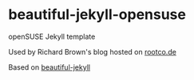 # beautiful-jekyll-opensuse
openSUSE Jekyll template

Used by Richard Brown's blog hosted on [rootco.de](http://rootco.de)

Based on [beautiful-jekyll](http://deanattali.com/beautiful-jekyll)
